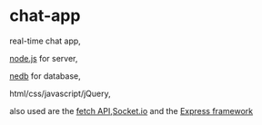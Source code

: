 # chat-app
real-time chat app,

[node.js](https://nodejs.org/en/) for server,

[nedb](https://github.com/louischatriot/nedb) for database,

html/css/javascript/jQuery,

also used are the [fetch API](https://developer.mozilla.org/en-US/docs/Web/API/Fetch_API),[Socket.io](https://socket.io/) and the [Express framework](https://expressjs.com/)

